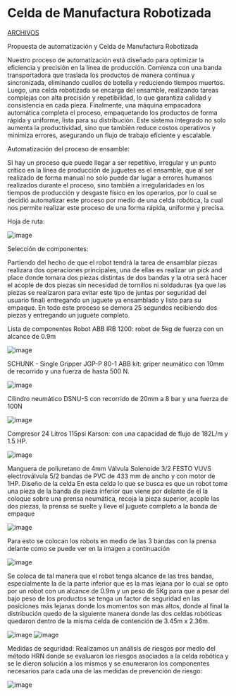 # Celda de Manufactura Robotizada

[ARCHIVOS](https://drive.google.com/drive/folders/1__USViEgZ829f_1ReBlEpH1N4gLg5yfD?usp=drive_link)

Propuesta de automatización y Celda de Manufactura Robotizada

Nuestro proceso de automatización está diseñado para optimizar la eficiencia y precisión en la línea de producción. Comienza con una banda transportadora que traslada los productos de manera continua y sincronizada, eliminando cuellos de botella y reduciendo tiempos muertos. Luego, una celda robotizada se encarga del ensamble, realizando tareas complejas con alta precisión y repetibilidad, lo que garantiza calidad y consistencia en cada pieza. Finalmente, una máquina empacadora automática completa el proceso, empaquetando los productos de forma rápida y uniforme, lista para su distribución. Este sistema integrado no solo aumenta la productividad, sino que también reduce costos operativos y minimiza errores, asegurando un flujo de trabajo eficiente y escalable.

Automatización del proceso de ensamble:

SI hay un proceso que puede llegar a ser repetitivo, irregular y un punto crítico en la línea de producción de juguetes es el ensamble, que al ser realizado de forma manual no solo puede dar lugar a errores humanos realizados durante el proceso, sino también a irregularidades en los tiempos de producción y desgaste físico en los operarios, por lo cual se decidió automatizar este proceso por medio de una celda robótica, la cual nos permite realizar este proceso de una forma rápida, uniforme y precisa.

Hoja de ruta:

![image](https://github.com/user-attachments/assets/3f1da306-e5a7-49ee-8966-f2094e729d8a)

Selección de componentes:

Partiendo del hecho de que el robot tendrá la tarea de ensamblar piezas realizara dos operaciones principales, una de ellas es realizar un pick and place donde tomara dos piezas distintas de dos bandas y la otra será hacer el acople de dos piezas sin necesidad de tornillos ni soldaduras (ya que las piezas se realizaron para evitar este tipo de juntas por seguridad del usuario final) entregando un juguete ya ensamblado y listo para su empaque. En todo este proceso se demora 25 segundos recibiendo dos piezas y entregando un juguete completo.

Lista de componentes 
Robot ABB IRB 1200: robot de 5kg de fuerza con un alcance de 0.9m

![image](https://github.com/user-attachments/assets/fdcff357-de3e-4365-9ae8-2944c8ee3501)

SCHUNK - Single Gripper JGP-P 80-1 ABB kit: griper neumático con 10mm de recorrido y una fuerza de hasta 500 N.

![image](https://github.com/user-attachments/assets/2427d458-c62a-4c07-8ed5-fc865e8e8b3e)

Cilindro neumático DSNU-S con recorrido de 20mm a 8 bar y una fuerza de 100N

![image](https://github.com/user-attachments/assets/e9eaffc5-5f55-42a3-bc00-e8599207892e)
 
Compresor 24 Litros 115psi Karson: con una capacidad de flujo de 182L/m y 1.5 HP.

![image](https://github.com/user-attachments/assets/e076fc68-ba78-4050-983a-e1a1199195d1)

Manguera de poliuretano de 4mm
Válvula Solenoide 3/2 FESTO VUVS
electroválvula 5/2
bandas de PVC de 433 mm de ancho y con motor de 1HP.
Diseño de la celda
En esta celda lo que se busca es que un robot tome una pieza de la banda de pieza inferior que viene por delante de el la coloque sobre una prensa neumática, recoja la pieza superior, acople las dos piezas, la prensa se suelte y lleve el juguete completo a la banda de empaque

![image](https://github.com/user-attachments/assets/605255db-4bfd-46b1-87a2-2102355b4d49)

 
Para esto se colocan los robots en medio de las 3 bandas con la prensa delante como se puede ver en la imagen a continuación

![image](https://github.com/user-attachments/assets/bb0d5583-3b06-485e-b54f-2eb25e445cf3)

 
Se coloca de tal manera que el robot tenga alcance de las tres bandas, especialmente la de la parte inferior que es la mas lejana por lo cual se opto por un robot con un alcance de 0.9m y un peso de 5Kg para que a pesar del bajo peso de los productos se tenga un factor de seguridad en las posiciones más lejanas donde los momentos son más altos, donde al final la distribución quedo de la siguiente manera donde las dos celdas robóticas quedaron dentro de la misma celda de contención de 3.45m x 2.36m.

![image](https://github.com/user-attachments/assets/077fe763-b5da-4ccf-a811-92673cb970ae)
![image](https://github.com/user-attachments/assets/3ccb9cc6-001b-4794-a8ec-7db6eeeb2906)



Medidas de seguridad:
Realizamos un análisis de riesgos por medio del método HRN donde se evaluaron los riesgos asociados a la celda robótica y se le dieron solución a los mismos y se enumeraron los componentes necesarios para cada una de las medidas de prevención de riesgo:

![image](https://github.com/user-attachments/assets/4cf28000-342f-459d-9ccd-7d85f123a190)

  
